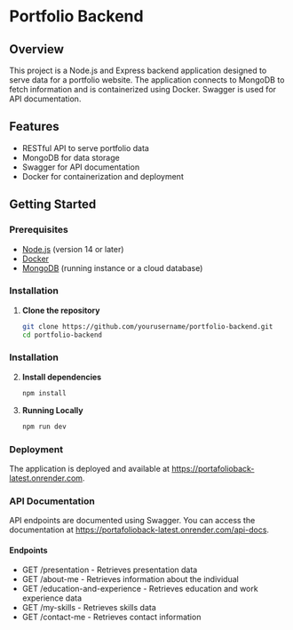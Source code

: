 # Portfolio Backend

## Overview

This project is a Node.js and Express backend application designed to serve data for a portfolio website. The application connects to MongoDB to fetch information and is containerized using Docker. Swagger is used for API documentation.

## Features

- RESTful API to serve portfolio data
- MongoDB for data storage
- Swagger for API documentation
- Docker for containerization and deployment

## Getting Started

### Prerequisites

- [Node.js](https://nodejs.org/) (version 14 or later)
- [Docker](https://www.docker.com/products/docker-desktop)
- [MongoDB](https://www.mongodb.com/) (running instance or a cloud database)

### Installation

1. **Clone the repository**

   ```bash
   git clone https://github.com/yourusername/portfolio-backend.git
   cd portfolio-backend

### Installation

2. **Install dependencies**

   ```bash
   npm install

3. **Running Locally**

   ```bash
   npm run dev

### Deployment
The application is deployed and available at https://portafolioback-latest.onrender.com.

### API Documentation
API endpoints are documented using Swagger. You can access the documentation at https://portafolioback-latest.onrender.com/api-docs.

#### Endpoints
- GET /presentation - Retrieves presentation data
- GET /about-me - Retrieves information about the individual
- GET /education-and-experience - Retrieves education and work experience data
- GET /my-skills - Retrieves skills data
- GET /contact-me - Retrieves contact information
